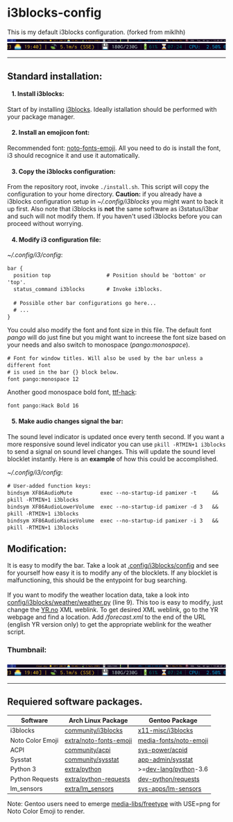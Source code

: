 # i3blocks-config
This is my default i3blocks configuration. (forked from miklhh)
![Thumbnail1](resources/i3blocks-thumbnail-5.png)
<br/>
![Thumbnail2](resources/i3blocks-thumbnail-6.png)
***

<h2> Standard installation: </h2>

<h4> &nbsp;&nbsp; 1. Install i3blocks: </h4>

Start of by installing [i3blocks](https://www.archlinux.org/packages/community/x86_64/i3blocks/). Ideally istallation should be performed with your package manager.

<h4> &nbsp;&nbsp; 2. Install an emojicon font: </h4>

Recommended font: [noto-fonts-emoji](https://www.archlinux.org/packages/extra/any/noto-fonts-emoji/). All you need to do is install the font, i3 should recognice it and use it automatically.

<h4> &nbsp;&nbsp; 3. Copy the i3blocks configuration: </h4>

From the repository root, invoke `./install.sh`. This script will copy the configuration to your home directory. __Caution:__ if you already have a i3blocks configuration setup in *~/.config/i3blocks* you might want to back it up first. Also note that i3blocks is __not__ the same software as i3status/i3bar and such will not modify them. If you haven't used i3blocks before you can proceed without worrying.

<h4> &nbsp;&nbsp; 4. Modify i3 configuration file: </h4>

*~/.config/i3/config*:
```
bar {
  position top                  # Position should be 'bottom' or 'top'.
  status_command i3blocks       # Invoke i3blocks.

  # Possible other bar configurations go here...
  # ...
}
```
You could also modify the font and font size in this file. The default font *pango* will do just fine but you might want to increese the font size based on your needs and also switch to monospace (*pango:monospace*).
```
# Font for window titles. Will also be used by the bar unless a different font
# is used in the bar {} block below.
font pango:monospace 12
```
Another good monospace bold font, [ttf-hack](https://www.archlinux.org/packages/extra/any/ttf-hack/):
```
font pango:Hack Bold 16
```

<h4> &nbsp;&nbsp; 5. Make audio changes signal the bar: </h4>

The sound level indicator is updated once every tenth second. If you want a more responsive sound level indicator you can use `pkill -RTMIN+1 i3blocks` to send a signal on sound level changes. This will update the sound level blocklet instantly. Here is an __example__ of how this could be accomplished.

*~/.config/i3/config*:
```
# User-added function keys:
bindsym XF86AudioMute         exec --no-startup-id pamixer -t     && pkill -RTMIN+1 i3blocks
bindsym XF86AudioLowerVolume  exec --no-startup-id pamixer -d 3   && pkill -RTMIN+1 i3blocks
bindsym XF86AudioRaiseVolume  exec --no-startup-id pamixer -i 3   && pkill -RTMIN+1 i3blocks
```

<h2> Modification: </h2>

It is easy to modify the bar. Take a look at [.config/i3blocks/config](https://github.com/miklhh/i3blocks-config/blob/master/.config/i3blocks/config) and see for yourself how easy it is to modify any of the blocklets. If any blocklet is malfunctioning, this should be the entypoint for bug searching.
<br/> <br/>
If you want to modify the weather location data, take a look into [config/i3blocks/weather/weather.py](.config/i3blocks/weather/weather.py) (line 9). This too is easy to modify, just change the [YR.no](yr.no) XML weblink. To get desired XML weblink, go to the YR webpage and find a location. Add */forecast.xml* to the end of the URL (english YR version only) to get the appropriate weblink for the weather script.


<h3>Thumbnail:</h3>

![Thumbnail1](resources/i3blocks-thumbnail-5.png)
<br/>
![Thumbnail2](resources/i3blocks-thumbnail-6.png)
***

<h2>Requiered software packages.</h2>

| Software          | Arch Linux Package | Gentoo Package       |
|-------------------|--------------------|----------------------|
| i3blocks          | [community/i3blocks](https://www.archlinux.org/packages/community/x86_64/i3blocks/)       | [x11-misc/i3blocks](https://packages.gentoo.org/packages/x11-misc/i3blocks)           |
| Noto Color Emoji  | [extra/noto-fonts-emoji](https://www.archlinux.org/packages/extra/any/noto-fonts-emoji/)  | [media-fonts/noto-emoji](https://packages.gentoo.org/packages/media-fonts/noto-emoji) |
| ACPI              | [community/acpi](https://www.archlinux.org/packages/community/x86_64/acpi/)               | [sys-power/acpid](https://packages.gentoo.org/packages/sys-power/acpid)               |
| Sysstat           | [community/sysstat](https://www.archlinux.org/packages/community/x86_64/sysstat/)         | [app-admin/sysstat](https://packages.gentoo.org/packages/app-admin/sysstat)           |
| Python 3          | [extra/python](https://www.archlinux.org/packages/extra/x86_64/python/)                   | >=[dev-lang/python](https://packages.gentoo.org/packages/dev-lang/python)-3.6         |
| Python Requests   | [extra/python-requests](https://www.archlinux.org/packages/extra/any/python-requests/)    | [dev-python/requests](https://packages.gentoo.org/packages/dev-python/requests)       |
| lm_sensors        | [extra/lm_sensors](https://www.archlinux.org/packages/extra/x86_64/lm_sensors/)           | [sys-apps/lm-sensors](https://packages.gentoo.org/packages/sys-apps/lm-sensors)       |

Note: Gentoo users need to emerge [media-libs/freetype](https://packages.gentoo.org/packages/media-libs/freetype) with USE=png for Noto Color Emoji to render.
